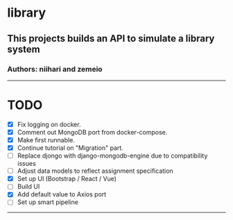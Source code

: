 # library
## This projects builds an API to simulate a library system
### Authors: niihari and zemeio

---
# TODO
-[x] Fix logging on docker.
-[x] Comment out MongoDB port from docker-compose.
-[x] Make first runnable.
-[x] Continue tutorial on "Migration" part.
-[ ] Replace djongo with django-mongodb-engine due to compatibility issues
-[ ] Adjust data models to reflect assignment specification
-[x] Set up UI (Bootstrap / React / Vue)
-[ ] Build UI
-[x] Add default value to Axios port
-[ ] Set up smart pipeline
---
